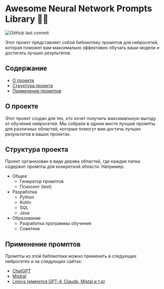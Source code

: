 # Awesome Neural Network Prompts Library 🧠🚀

![GitHub last commit](https://img.shields.io/github/last-commit/abshka/prompts_ai)

Этот проект представляет собой библиотеку промптов для нейросетей, которая поможет вам максимально эффективно обучать ваши модели и достигать лучших результатов.

## Содержание

* [О проекте](#о-проекте)
* [Структура проекта](#структура-проекта)
* [Применение промптов](#применение-промптов)

## О проекте

Этот проект создан для тех, кто хочет получить максимальную выгоду от обучения нейросетей. Мы собрали в одном месте лучшие промпты для различных областей, которые помогут вам достичь лучших результатов в ваших проектах.

## Структура проекта

Проект организован в виде дерева областей, где каждая папка содержит промпты для конкретной области. Например:

* Общее
  + Генератор промптов
  + Психолог (test)
* Разработка
  + Python
  + Kotlin
  + SQL
  + Java
* Образование
  + Разработка программы обучения
  + Советник

## Применение промптов

Промпты из этой библиотеки можно применить в следующих нейросетях и на следующих сайтах:

* [ChatGPT](https://chat.openai.com)
* [Mistral](https://chat.mistral.ai)
* [Lmsys (имеются GPT-4, Claude, Mistal и т.д)](https://arena.lmsys.org)

